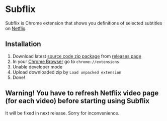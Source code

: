 # Subflix
Subflix is Chrome extension that shows you definitions of selected subtitles on [Netflix](https://netflix.com).

## Installation
1. Download latest [source code zip package](https://github.com/micorix/subflix/archive/0.0.1.zip) from [releases page](https://github.com/micorix/subflix/releases)
2. In your [Chrome Browser](https://chrome.com) go to `chrome://extensions`
3. Unable developer mode
4. Upload downloaded zip by `Load unpacked extension`
5. Done!

## Warning! You have to refresh Netflix video page (for each video) before starting using Subflix
It will be fixed in next release. Sorry for inconvenience.
